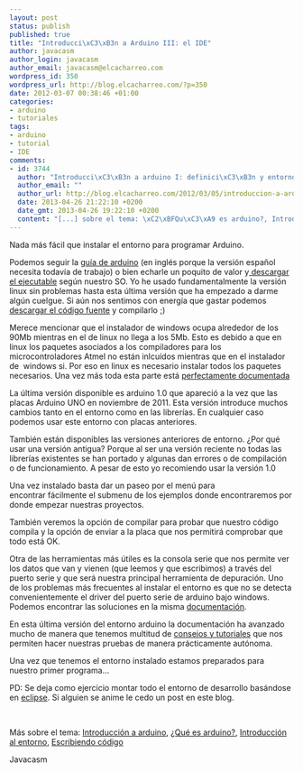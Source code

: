 ```yaml
--- 
layout: post
status: publish
published: true
title: "Introducci\xC3\xB3n a Arduino III: el IDE"
author: javacasm
author_login: javacasm
author_email: javacasm@elcacharreo.com
wordpress_id: 350
wordpress_url: http://blog.elcacharreo.com/?p=350
date: 2012-03-07 00:38:46 +01:00
categories: 
- arduino
- tutoriales
tags: 
- arduino
- tutorial
- IDE
comments: 
- id: 3744
  author: "Introducci\xC3\xB3n a arduino I: definici\xC3\xB3n y entorno &laquo; El Cacharreo.com"
  author_email: ""
  author_url: http://blog.elcacharreo.com/2012/03/05/introduccion-a-arduino-i-definicion-y-entorno/
  date: 2013-04-26 21:22:10 +0200
  date_gmt: 2013-04-26 19:22:10 +0200
  content: "[...] sobre el tema: \xC2\xBFQu\xC3\xA9 es arduino?, Introducci\xC3\xB3n al entorno, Escribiendo [...]"
---
```

Nada más fácil que instalar el entorno para programar Arduino.

Podemos seguir la <a href="http://arduino.cc/en/Guide/HomePage">guía de arduino</a> (en inglés porque la versión español necesita todavía de trabajo) o bien echarle un poquito de valor y<a href="http://arduino.cc/en/Main/Software"> descargar el ejecutable</a> según nuestro SO. Yo he usado fundamentalmente la versión linux sin problemas hasta esta última versión que ha empezado a darme algún cuelgue. Si aún nos sentimos con energía que gastar podemos <a href="http://files.arduino.cc/downloads/arduino-1.0-src.tar.gz">descargar el código fuente</a> y compilarlo ;)

Merece mencionar que el instalador de windows ocupa alrededor de los 90Mb mientras en el de linux no llega a los 5Mb. Esto es debido a que en linux los paquetes asociados a los compiladores para los microcontroladores Atmel no están inlcuídos mientras que en el instalador de  windows si. Por eso en linux es necesario instalar todos los paquetes necesarios. Una vez más toda esta parte está <a href="http://www.arduino.cc/playground/Learning/Linux">perfectamente documentada</a>

La última versión disponible es arduino 1.0 que apareció a la vez que las placas Arduino UNO en noviembre de 2011. Esta versión introduce muchos cambios tanto en el entorno como en las librerías. En cualquier caso podemos usar este entorno con placas anteriores.

También están disponibles las versiones anteriores de entorno. ¿Por qué usar una versión antigua? Porque al ser una versión reciente no todas las librerías existentes se han portado y algunas dan errores o de compilación o de funcionamiento. A pesar de esto yo recomiendo usar la versión 1.0

Una vez instalado basta dar un paseo por el menú para encontrar fácilmente el submenu de los ejemplos donde encontraremos por donde empezar nuestras proyectos.

También veremos la opción de compilar para probar que nuestro código compila y la opción de enviar a la placa que nos permitirá comprobar que todo está OK.

Otra de las herramientas más útiles es la consola serie que nos permite ver los datos que van y vienen (que leemos y que escribimos) a través del puerto serie y que será nuestra principal herramienta de depuración. Uno de los problemas más frecuentes al instalar el entorno es que no se detecta convenientemente el driver del puerto serie de arduino bajo windows. Podemos encontrar las soluciones en la misma <a href="http://arduino.cc/en/Guide/Windows#toc4">documentación</a>.

En esta última versión del entorno arduino la documentación ha avanzado mucho de manera que tenemos multitud de <a href="http://arduino.cc/en/Guide/HomePage">consejos y tutoriales</a> que nos permiten hacer nuestras pruebas de manera prácticamente autónoma.

Una vez que tenemos el entorno instalado estamos preparados para nuestro primer programa...

PD: Se deja como ejercicio montar todo el entorno de desarrollo basándose en <a href="http://arduino.cc/playground/Code/Eclipse">eclipse</a>. Si alguien se anime le cedo un post en este blog.

&nbsp;

Más sobre el tema: <a href="http://blog.elcacharreo.com/2012/03/05/introduccion-a-arduino-i-definicion-y-entorno/" target="_blank">Introducción a arduino</a>, <a title="Introducción a arduino" href="http://blog.elcacharreo.com/2012/03/07/introduccion-a-arduino-ii-que-es-arduin/" target="_blank">¿Qué es arduino?</a>, <a href="http://blog.elcacharreo.com/2012/03/07/introduccion-a-arduino-iii-el-ide/" target="_blank">Introducción al entorno</a>, <a title="Escribiendo código" href="http://blog.elcacharreo.com/2012/03/14/introducion-a-arduino-iv-escribiendo-codigo/" target="_blank">Escribiendo código</a>

Javacasm
